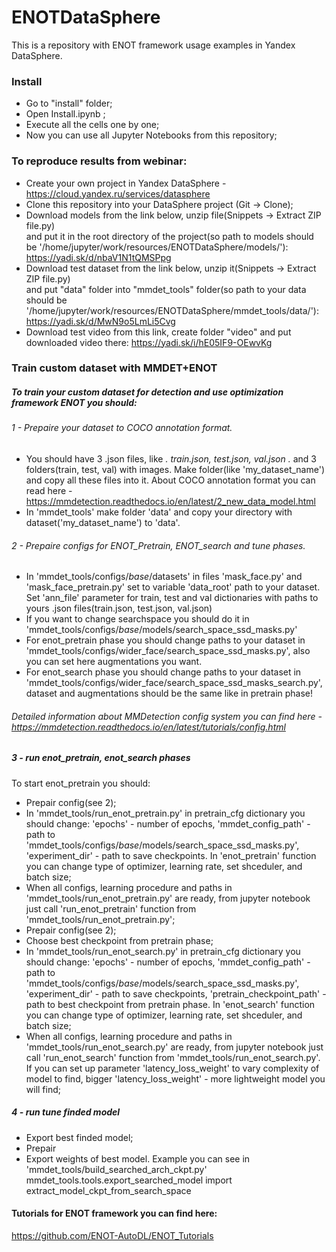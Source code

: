 # ENOTDataSphere
This is a repository with ENOT framework usage examples in Yandex DataSphere.

### Install
* Go to "install" folder;
* Open Install.ipynb ;
* Execute all the cells one by one;
* Now you can use all Jupyter Notebooks from this repository;


### To reproduce results from webinar:
* Create your own project in Yandex DataSphere - https://cloud.yandex.ru/services/datasphere 
* Clone this repository into your DataSphere project (Git -> Clone);
* Download models from the link below, unzip file(Snippets -> Extract ZIP file.py) \
and put it in the root directory of the project(so path to models should be '/home/jupyter/work/resources/ENOTDataSphere/models/'): 
https://yadi.sk/d/nbaV1N1tQMSPpg
* Download test dataset from the link below, unzip it(Snippets -> Extract ZIP file.py) \
and put "data" folder into "mmdet_tools" folder(so path to your data should be '/home/jupyter/work/resources/ENOTDataSphere/mmdet_tools/data/'):
https://yadi.sk/d/MwN9o5LmLi5Cvg
* Download test video from this link, create folder "video" and put downloaded video there:
https://yadi.sk/i/hE05IF9-OEwvKg


### Train custom dataset with MMDET+ENOT
##### To train your custom dataset for detection and use optimization framework ENOT you should:
###### 1 - Prepaire your dataset to COCO annotation format. 
* You should have 3 .json files, like *. train.json, test.json, val.json .* and 3 folders(train, test, val) with images. Make folder(like 'my_dataset_name') and copy all these files into it. About COCO annotation format you can read here - https://mmdetection.readthedocs.io/en/latest/2_new_data_model.html
* In 'mmdet_tools' make folder 'data' and copy your directory  with dataset('my_dataset_name') to 'data'.
###### 2 - Prepaire configs for ENOT_Pretrain, ENOT_search and tune phases.
* In 'mmdet_tools/configs/_base_/datasets' in files 'mask_face.py' and 'mask_face_pretrain.py' set to variable 'data_root' path to your dataset.
Set 'ann_file' parameter for train, test and val dictionaries with paths to yours .json files(train.json, test.json, val.json)
* If you want to change searchspace you should do it in 'mmdet_tools/configs/_base_/models/search_space_ssd_masks.py'
* For enot_pretrain phase you should change paths to your dataset in 'mmdet_tools/configs/wider_face/search_space_ssd_masks.py', also you can set here augmentations you want.
* For enot_search phase you should change paths to your dataset in 'mmdet_tools/configs/wider_face/search_space_ssd_masks_search.py', dataset and augmentations should be the same like in pretrain phase!
###### Detailed information about MMDetection config system you can find here - https://mmdetection.readthedocs.io/en/latest/tutorials/config.html

##### 3 - run enot_pretrain, enot_search phases
To start enot_pretrain you should:
* Prepair config(see 2);
* In 'mmdet_tools/run_enot_pretrain.py' in pretrain_cfg dictionary you should change: 'epochs' - number of epochs, 'mmdet_config_path' - path to 'mmdet_tools/configs/_base_/models/search_space_ssd_masks.py', 'experiment_dir' - path to save checkpoints. In 'enot_pretrain' function you can change type of optimizer, learning rate, set shceduler, and batch size;
* When all configs, learning procedure and paths in 'mmdet_tools/run_enot_pretrain.py' are ready, from jupyter notebook just call 'run_enot_pretrain' function from 'mmdet_tools/run_enot_pretrain.py';
* Prepair config(see 2);
* Choose best checkpoint from pretrain phase;
* In 'mmdet_tools/run_enot_search.py' in pretrain_cfg dictionary you should change: 'epochs' - number of epochs, 'mmdet_config_path' - path to 'mmdet_tools/configs/_base_/models/search_space_ssd_masks.py', 'experiment_dir' - path to save checkpoints, 'pretrain_checkpoint_path' - path to best checkpoint from pretrain phase. In 'enot_search' function you can change type of optimizer, learning rate, set shceduler, and batch size;
* When all configs, learning procedure and paths in 'mmdet_tools/run_enot_search.py' are ready, from jupyter notebook just call 'run_enot_search' function from 'mmdet_tools/run_enot_search.py'. If you can set up parameter 'latency_loss_weight' to vary complexity of model to find, bigger 'latency_loss_weight' - more lightweight model you will find;

##### 4 - run tune finded model
* Export best finded model;
* Prepair 
* Export weights of best model. Example you can see in 'mmdet_tools/build_searched_arch_ckpt.py'
 mmdet_tools.tools.export_searched_model import extract_model_ckpt_from_search_space


#### Tutorials for ENOT framework you can find here:
https://github.com/ENOT-AutoDL/ENOT_Tutorials




